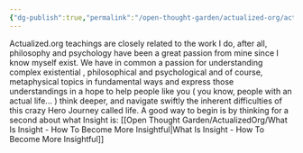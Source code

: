 ```yaml
---
{"dg-publish":true,"permalink":"/open-thought-garden/actualized-org/actualized-video-notes/","created":"","updated":""}
---
```


Actualized.org teachings are closely related to the work I do, after all, philosophy and psychology have been a great passion from mine since I know myself exist.
We have in common a passion for understanding complex existential , philosophical and psychological and of course, metaphysical topics in fundamental ways and express those understandings in a hope to help people like you ( you know, people with an actual life... ) think deeper, and navigate swiftly the inherent difficulties of this crazy Hero Journey called life.
A good way to begin is by thinking for a second about what Insight is:
[[Open Thought Garden/ActualizedOrg/What Is Insight - How To Become More Insightful\|What Is Insight - How To Become More Insightful]]